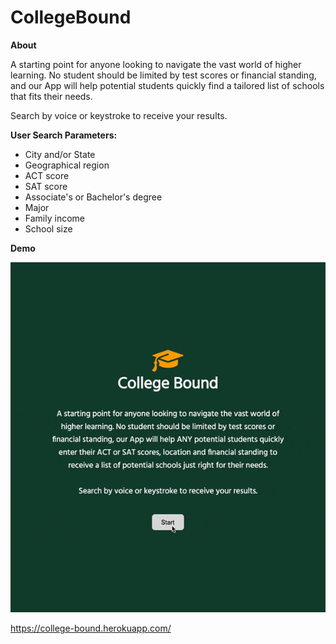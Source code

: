 # CollegeBound

**About** 

A starting point for anyone looking to navigate the vast world of higher learning. No student should be limited by test scores or financial standing, and our App will help potential students quickly find a tailored list of schools that fits their needs.

Search by voice or keystroke to receive your results.  

**User Search Parameters:**
- City and/or State
- Geographical region
- ACT score
- SAT score
- Associate's or Bachelor's degree
- Major
- Family income
- School size

**Demo**  

![College bound demo](./readmeAssets/CB_demo.gif)

https://college-bound.herokuapp.com/

